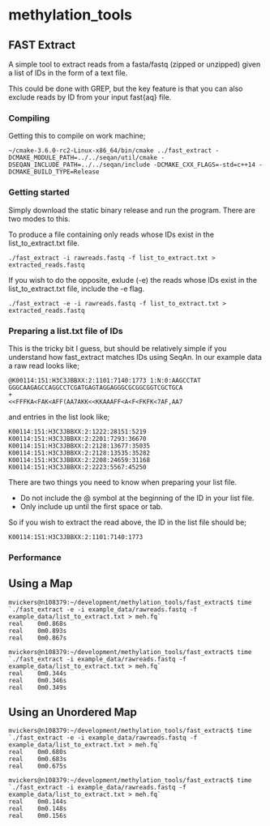 # methylation_tools

## FAST Extract

A simple tool to extract reads from a fasta/fastq (zipped or unzipped) given a list of IDs in the form of a text file. 

This could be done with GREP, but the key feature is that you can also exclude reads by ID from your input fast{aq} file.

### Compiling

Getting this to compile on work machine;

```
~/cmake-3.6.0-rc2-Linux-x86_64/bin/cmake ../fast_extract -DCMAKE_MODULE_PATH=../../seqan/util/cmake -DSEQAN_INCLUDE_PATH=../../seqan/include -DCMAKE_CXX_FLAGS=-std=c++14 -DCMAKE_BUILD_TYPE=Release
```

### Getting started

Simply download the static binary release and run the program. There are two modes to this.

To produce a file containing only reads whose IDs exist in the list_to_extract.txt file.

```
./fast_extract -i rawreads.fastq -f list_to_extract.txt > extracted_reads.fastq
```

If you wish to do the opposite, exlude (-e) the reads whose IDs exist in the list_to_extract.txt file, include the -e flag.

```
./fast_extract -e -i rawreads.fastq -f list_to_extract.txt > extracted_reads.fastq
```

### Preparing a list.txt file of IDs

This is the tricky bit I guess, but should be relatively simple if you understand how fast_extract matches IDs using SeqAn. In our example data a raw read looks like;

```
@K00114:151:H3C3JBBXX:2:1101:7140:1773 1:N:0:AAGCCTAT
GGGCAAGAGCCAGGCCTCGATGAGTAGGAGGGCGCGGCGGTCGCTGCA
+
<<FFFKA<FAK<AFF(AA7AKK<<KKAAAFF<A<F<FKFK<7AF,AA7
```

and entries in the list look like;

```
K00114:151:H3C3JBBXX:2:1222:28151:5219
K00114:151:H3C3JBBXX:2:2201:7293:36670
K00114:151:H3C3JBBXX:2:2128:13677:35035
K00114:151:H3C3JBBXX:2:2128:13535:35282
K00114:151:H3C3JBBXX:2:2208:24659:31168
K00114:151:H3C3JBBXX:2:2223:5567:45250
```

There are two things you need to know when preparing your list file. 
* Do not include the @ symbol at the beginning of the ID in your list file.
* Only include up until the first space or tab. 

So if you wish to extract the read above, the ID in the list file should be;

```
K00114:151:H3C3JBBXX:2:1101:7140:1773
```

### Performance

## Using a Map

```
mvickers@n108379:~/development/methylation_tools/fast_extract$ time `./fast_extract -e -i example_data/rawreads.fastq -f example_data/list_to_extract.txt > meh.fq`
real	0m0.868s
real	0m0.893s
real	0m0.867s
```
```
mvickers@n108379:~/development/methylation_tools/fast_extract$ time `./fast_extract -i example_data/rawreads.fastq -f example_data/list_to_extract.txt > meh.fq`
real	0m0.344s
real	0m0.346s
real	0m0.349s
```

## Using an Unordered Map

```
mvickers@n108379:~/development/methylation_tools/fast_extract$ time `./fast_extract -e -i example_data/rawreads.fastq -f example_data/list_to_extract.txt > meh.fq`
real    0m0.680s
real    0m0.683s
real    0m0.675s
```

```
mvickers@n108379:~/development/methylation_tools/fast_extract$ time `./fast_extract -i example_data/rawreads.fastq -f example_data/list_to_extract.txt > meh.fq`
real	0m0.144s
real	0m0.148s
real	0m0.156s
```
